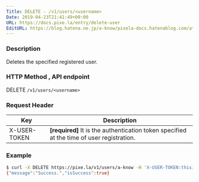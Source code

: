 ```yaml
---
Title: DELETE - /v1/users/<username>
Date: 2019-04-23T21:41:49+09:00
URL: https://docs.pixe.la/entry/delete-user
EditURL: https://blog.hatena.ne.jp/a-know/pixela-docs.hatenablog.com/atom/entry/17680117127076345877
---
```


### Description
Deletes the specified registered user.

### HTTP Method , API endpoint
<span class="badge badge-delete">DELETE</span> `/v1/users/<username>`

### Request Header

|Key|Description|
|---|---|
|X-USER-TOKEN|**[required]** It is the authentication token specified at the time of user registration.|


### Example

```sh
$ curl -X DELETE https://pixe.la/v1/users/a-know -H 'X-USER-TOKEN:thisissecret'
{"message":"Success.","isSuccess":true}
```

